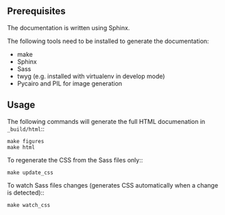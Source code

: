 Prerequisites
-------------

The documentation is written using Sphinx.

The following tools need to be installed to generate the documentation:

* make
* Sphinx
* Sass
* twyg (e.g. installed with virtualenv in develop mode)
* Pycairo and PIL for image generation

Usage
-----

The following commands will generate the full HTML documenation in
`_build/html`::

    make figures
    make html

To regenerate the CSS from the Sass files only::

    make update_css

To watch Sass files changes (generates CSS automatically when a change is
detected)::

    make watch_css
